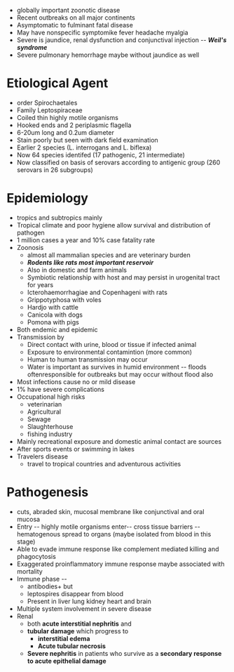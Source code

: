 - globally important zoonotic disease
- Recent outbreaks on all major continents
- Asymptomatic to fulminant fatal disease 
- May have nonspecific symptomike fever headache myalgia
- Severe is jaundice, renal dysfunction and conjunctival injection -- ***Weil's syndrome***
- Severe pulmonary hemorrhage maybe without jaundice as well
# Etiological Agent 
- order Spirochaetales 
- Family Leptospiraceae 
- Coiled thin highly motile organisms 
- Hooked ends and 2 periplasmic flagella 
- 6-20um long and 0.2um diameter
- Stain poorly but seen with dark field examination
- Earlier 2 species (L. interrogans and L. biflexa)
- Now 64 species identifed (17 pathogenic, 21 intermediate)
- Now classified on basis of serovars according to antigenic group (260 serovars in 26 subgroups)
# Epidemiology
- tropics and subtropics mainly 
- Tropical climate and poor hygiene allow survival and distribution of pathogen 
- 1 million cases a year and 10% case fatality rate 
- Zoonosis
    - almost all mammalian species and are veterinary burden 
    - ***Rodents like rats most important reservoir***
    - Also in domestic and farm animals 
    - Symbiotic relationship with host and may persist in urogenital tract for years 
    - Icterohaemorrhagiae and Copenhageni with rats 
    - Grippotyphosa with voles 
    - Hardjo with cattle 
    - Canicola with dogs 
    - Pomona with pigs 
- Both endemic and epidemic 
- Transmission by 
    - Direct contact with urine, blood or tissue if infected animal 
    - Exposure to environmental contamintion (more common)
    - Human to human transmission may occur
    - Water is important as survives in humid environment -- floods oftenresponsible for outbreaks but may occur without flood also 
- Most infections cause no or mild disease
- 1% have severe complications
- Occupational high risks 
    - veterinarian
    - Agricultural
    - Sewage 
    - Slaughterhouse
    - fishing industry
- Mainly recreational exposure and domestic animal contact are sources 
- After sports events or swimming in lakes 
- Travelers disease
    - travel to tropical countries and adventurous activities
# Pathogenesis
- cuts, abraded skin, mucosal membrane like conjunctival and oral mucosa 
- Entry -- highly motile organisms enter-- cross tissue barriers -- hematogenous spread to organs (maybe isolated from blood in this stage)
- Able to evade immune response like complement mediated killing and phagocytosis
- Exaggerated proinflammatory immune response maybe associated with mortality 
- Immune phase --
    - antibodies+ but 
    - leptospires disappear from blood 
    - Present in liver lung kidney heart and brain 
- Multiple system involvement in severe disease
- Renal 
    - both **acute interstitial nephritis** and 
    - **tubular damage** which progress to
        - **interstitial edema** 
        - **Acute tubular necrosis**
    - **Severe nephritis** in patients who survive as a **secondary response to acute epithelial damage** 
